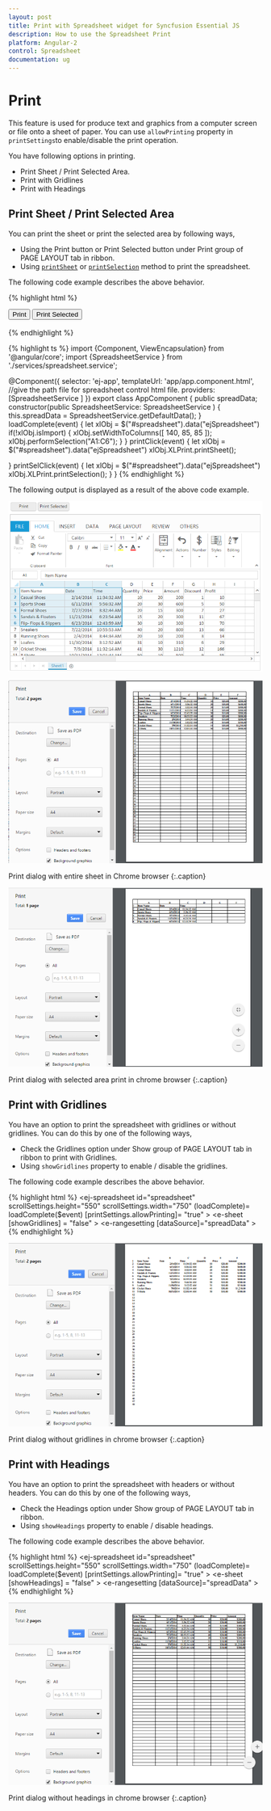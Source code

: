 ```yaml
---
layout: post
title: Print with Spreadsheet widget for Syncfusion Essential JS
description: How to use the Spreadsheet Print
platform: Angular-2
control: Spreadsheet
documentation: ug
---
```


# Print

This feature is used for produce text and graphics from a computer screen or file onto a sheet of paper. You can use `allowPrinting` property in `printSettings`to enable/disable the print operation.

You have following options in printing.

* Print Sheet / Print Selected Area.
* Print with Gridlines
* Print with Headings

## Print Sheet / Print Selected Area

You can print the sheet or print the selected area by following ways,

* Using the Print button or Print Selected button under Print group of PAGE LAYOUT tab in ribbon.
* Using [`printSheet`](https://help.syncfusion.com/api/js/ejspreadsheet#methods:xlprint-printsheet "printSheet") or [`printSelection`](https://help.syncfusion.com/api/js/ejspreadsheet#methods:xlprint-printselection "printSelection") method to print the spreadsheet.

The following code example describes the above behavior.

{% highlight html %}
<div><button id="btnPrint" (click)="printClick($event)">Print</button>
<button id="btnPrintSel" (click)="printSelClick($event)">Print Selected</button> </div> <br />
<ej-spreadsheet id="spreadsheet" scrollSettings.height="550" scrollSettings.width="750" (loadComplete)= loadComplete($event)  [printSettings.allowPrinting]= "true" >
    <e-sheets>
        <e-sheet>
            <e-rangesettings>
                <e-rangesetting [dataSource]="spreadData" ></e-rangesetting>
            </e-rangesettings>
        </e-sheet>
    </e-sheets>
</ej-spreadsheet>
{% endhighlight %}

{% highlight ts %}
import {Component, ViewEncapsulation} from '@angular/core';
import {SpreadsheetService } from './services/spreadsheet.service';

@Component({
  selector: 'ej-app',
  templateUrl: 'app/app.component.html',  //give the path file for spreadsheet control html file.
  providers:[SpreadsheetService ]
})
export class AppComponent {
    public spreadData;
    constructor(public SpreadsheetService: SpreadsheetService ) {
    this.spreadData = SpreadsheetService.getDefaultData();
    }
 loadComplete(event) {
     let xlObj = $("#spreadsheet").data("ejSpreadsheet")
        if(!xlObj.isImport) {
        xlObj.setWidthToColumns([ 140, 85, 85 ]);
		xlObj.performSelection("A1:C6");
    }
}
printClick(event) {
     let xlObj = $("#spreadsheet").data("ejSpreadsheet")
        xlObj.XLPrint.printSheet();
    
}
printSelClick(event) {
     let xlObj = $("#spreadsheet").data("ejSpreadsheet")
        xlObj.XLPrint.printSelection();
}
}
{% endhighlight %}

The following output is displayed as a result of the above code example.

![](Print_images/Print_img1.png)

![](Print_images/Print_img2.png)

Print dialog with entire sheet in Chrome browser
{:.caption}

![](Print_images/Print_img3.png)

Print dialog with selected area print in chrome browser
{:.caption}

## Print with Gridlines

You have an option to print the spreadsheet with gridlines or without gridlines. You can do this by one of the following ways,

* Check the Gridlines option under Show group of PAGE LAYOUT tab in ribbon to print with Gridlines.
* Using `showGridlines` property to enable / disable the gridlines.

The following code example describes the above behavior.

{% highlight html %}
<ej-spreadsheet id="spreadsheet" scrollSettings.height="550" scrollSettings.width="750" (loadComplete)= loadComplete($event)  [printSettings.allowPrinting]= "true" >
    <e-sheets>
        <e-sheet [showGridlines] = "false" >
            <e-rangesettings>
                <e-rangesetting [dataSource]="spreadData" ></e-rangesetting>
            </e-rangesettings>
        </e-sheet>
    </e-sheets>
</ej-spreadsheet>
{% endhighlight %}


![](Print_images/Print_img4.png)

Print dialog without gridlines in chrome browser
{:.caption}

## Print with Headings

You have an option to print the spreadsheet with headers or without headers. You can do this by one of the following ways,

* Check the Headings option under Show group of PAGE LAYOUT tab in ribbon. 
* Using `showHeadings` property to enable / disable headings.

The following code example describes the above behavior.

{% highlight html %}
<ej-spreadsheet id="spreadsheet" scrollSettings.height="550" scrollSettings.width="750" (loadComplete)= loadComplete($event)  [printSettings.allowPrinting]= "true" >
    <e-sheets>
        <e-sheet [showHeadings] = "false" >
            <e-rangesettings>
                <e-rangesetting [dataSource]="spreadData" ></e-rangesetting>
            </e-rangesettings>
        </e-sheet>
    </e-sheets>
</ej-spreadsheet>
{% endhighlight %}

![](Print_images/Print_img5.png)

Print dialog without headings in chrome browser
{:.caption}
